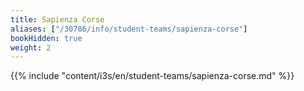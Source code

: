 ```yaml
---
title: Sapienza Corse
aliases: ["/30786/info/student-teams/sapienza-corse"]
bookHidden: true
weight: 2
---
```


{{% include "content/i3s/en/student-teams/sapienza-corse.md" %}}